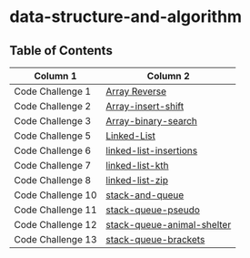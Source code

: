 # data-structure-and-algorithm

## Table of Contents

| Column 1  | Column 2  |
| ---------------- | ---------------- |
| Code Challenge 1  |[Array Reverse](./array-reverse/array-reverse.md)|
| Code Challenge 2  |[Array-insert-shift](./array-insert-shift/array-insert-shift.md)|
| Code Challenge 3  |[Array-binary-search](./array-binary-search/array-binary-search.md)|
| Code Challenge 5  |[Linked-List](./linkedListImplementation/linkedlist.md)|
| Code Challenge 6  |[linked-list-insertions](./linkedListInsertion/linked-list-insertions.md)|
| Code Challenge 7  |[linked-list-kth](./linkedListInsertion/linked-list-insertions.md)|
| Code Challenge 8  |[linked-list-zip](./linkedListInsertion/zip.md)|
| Code Challenge 10  |[stack-and-queue](./StackAndQueue/StackAndQueue.md)|
| Code Challenge 11  |[stack-queue-pseudo](./StackAndQueue/PseudoQueue.md)|
| Code Challenge 12  |[stack-queue-animal-shelter](./StackAndQueue/shelter.md)|
| Code Challenge 13  |[stack-queue-brackets](./StackAndQueue/stackqueuebrackets/brackets.md)|

